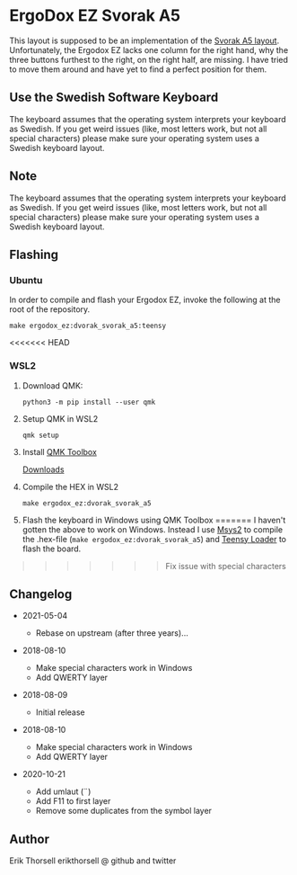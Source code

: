 # ErgoDox EZ Svorak A5 

This layout is supposed to be an implementation of the [Svorak A5
layout](http://aoeu.info/s/dvorak/svorak).
Unfortunately, the Ergodox EZ lacks one column for the right hand, why the
three buttons furthest to the right, on the right half, are missing.
I have tried to move them around and have yet to find a perfect position for them.

## Use the Swedish Software Keyboard

The keyboard assumes that the operating system interprets your keyboard as
Swedish. If you get weird issues (like, most letters work, but not all special
characters) please make sure your operating system uses a Swedish keyboard
layout.


## Note

The keyboard assumes that the operating system interprets your keyboard as
Swedish. If you get weird issues (like, most letters work, but not all special
characters) please make sure your operating system uses a Swedish keyboard
layout.


## Flashing

### Ubuntu

In order to compile and flash your Ergodox EZ, invoke the following at the root
of the repository.

`make ergodox_ez:dvorak_svorak_a5:teensy`

<<<<<<< HEAD
### WSL2

1. Download QMK: 
 
    `python3 -m pip install --user qmk`

2. Setup QMK in WSL2

    `qmk setup`

3. Install [QMK Toolbox](https://github.com/qmk/qmk_toolbox)

    [Downloads](https://github.com/qmk/qmk_toolbox/releases)

4. Compile the HEX in WSL2

    `make ergodox_ez:dvorak_svorak_a5`

5. Flash the keyboard in Windows using QMK Toolbox
=======
I haven't gotten the above to work on Windows. Instead I use
[Msys2](https://www.msys2.org/) to compile the .hex-file (`make ergodox_ez:dvorak_svorak_a5`)
and [Teensy Loader](https://www.pjrc.com/teensy/loader_win10.html) to flash the
board.

>>>>>>> Fix issue with special characters

## Changelog

* 2021-05-04
  * Rebase on upstream (after three years)...

* 2018-08-10
  * Make special characters work in Windows
  * Add QWERTY layer

* 2018-08-09
  * Initial release
* 2018-08-10
  * Make special characters work in Windows
  * Add QWERTY layer
* 2020-10-21
  * Add umlaut (¨)
  * Add F11 to first layer
  * Remove some duplicates from the symbol layer

## Author
Erik Thorsell
erikthorsell @ github and twitter
